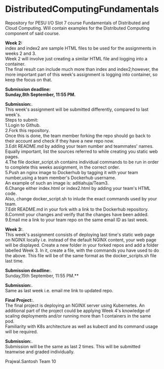 # DistributedComputingFundamentals

Repository for PESU I/O Slot 7 course Fundamentals of Distributed and Cloud Computing. Will contain examples for the Distributed Computing component of said course.

**Week 2:**  
index and index2 are sample HTML files to be used for the assignments in weeks 2 and 3.  
Week 2 will involve just creating a similar HTML file and logging into a container.    
The final result can include much more than index and index2;however, the more important part of this week's assignment is logging into container, so keep the focus on that.  

**Submission deadline:  
Sunday,8th September, 11:55 PM.**

**Submission:**.   
This week's assignment will be submitted differently, compared to last week's.  
Steps to submit:  
1.Login to Github.  
2.Fork this repository.  
Once this is done, the team member forking the repo should go back to their account and check if they have a new repo now.  
3.Edit README.md by adding your team number and teammates' names.   
Equally important, list the sources referred to while creating you static web pages.  
4.The file docker_script.sh contains individual commands to be run in order to complete this weeks assignment, in the correct order.  
5.Push an nginx image to Dockerhub by tagging it with your team number,using a team member's Dockerhub username.  
An example of such an image is: aditiahuja/Team3.    
6.Change either index.html or index2.html by adding your team's HTML code.      
Also, change docker_script.sh to inlude the exact commands used by your team.           
7.Edit README.md in your fork with a link to the Dockerhub repository.    
8.Commit your changes and verify that the changes have been added.  
9.Email me a link to your team repo on the same email ID as last week.   

**Week 3:**.          
This week's assignment consists of deploying last time's static web page on NGINX locally i.e. instead of the default NGINX content, your web page will be displayed. Create a new folder in your forked repos and add a folder labelled Week 3. In it, create a file, with the commands you have used to do the above. This file will be of the same format as the docker_scripts.sh file last time.

**Submission deadline:**.   
Sunday,15th September, 11:55 PM.**

**Submission:**.   
Same as last week i.e. email me link to updated repo.


**Final Project:**.    
The final project is deploying an NGINX server using Kubernetes. An additional part of the project could be applying Week 4's knowledge of scaling deployments and/or running more than 1 containers in the same pod.  
Familiarity with K8s architecture as well as kubectl and its command usage will be required.

**Submission:**.     
Submission will be the same as last 2 times.
This will be submitted teamwise and graded individually.






Prajwal.Santosh
Team 10

